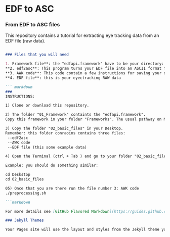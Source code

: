 # EDF to ASC

### From EDF to ASC files

This repository contains a tutorial for extracting eye tracking data from an EDF file (raw data). 


```markdown

### Files that you will need

1. Framework file**: the "edfapi.framework" have to be your directory: /Library/Frameworks.
**2. edf2asc**: This program turns your EDF file into an ASCII format file.
**3. AWK code**: This code contain a few instructions for saving your data in two files: dat and msg. 
**4. EDF file**: this is your eyectracking RAW data

``` markdown
### 
INSTRUCTIONS:

1) Clone or download this repository.

2) The folder "01_Framework" containts the "edfapi.framework". 
Copy this framework in your folder "Frameworks". The usual pathway on MAC is /Library/Framewroks.

3) Copy the folder "02_basic_files" in your Desktop.
Remember: this folder conraoins contains three files: 
 --edf2asc
 --AWK code
 --EDF file (this some example data)

4) Open the Terminal (ctrl + Tab ) and go to your folder "02_basic_files". 

Example: you should do something similar:

cd Deskstop
cd 02_basic_files

05) Once that you are there run the file number 3: AWK code
./preprocessing.sh

```markdown

For more details see [GitHub Flavored Markdown](https://guides.github.com/features/mastering-markdown/).

### Jekyll Themes

Your Pages site will use the layout and styles from the Jekyll theme you have selected in your [repository settings](https://github.com/franklenin/EDF-to-ASC/settings). The name of this theme is saved in the Jekyll `_config.yml` configuration file.

